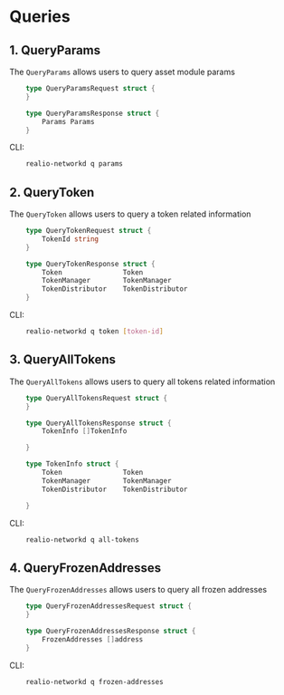 <!--
order: 5
-->

# Queries

## 1. QueryParams

The `QueryParams` allows users to query asset module params

```go
    type QueryParamsRequest struct {
    }
```

```go
    type QueryParamsResponse struct {
        Params Params
    }
```

CLI:

```bash
    realio-networkd q params
```

## 2. QueryToken

The `QueryToken` allows users to query a token related information

```go
    type QueryTokenRequest struct {
        TokenId string
    }
```

```go
    type QueryTokenResponse struct {
        Token               Token
        TokenManager        TokenManager
        TokenDistributor    TokenDistributor
    }
```

CLI:

```bash
    realio-networkd q token [token-id]
```

## 3. QueryAllTokens

The `QueryAllTokens` allows users to query all tokens related information

```go
    type QueryAllTokensRequest struct {
    }
```

```go
    type QueryAllTokensResponse struct {
        TokenInfo []TokenInfo

    }
```

```go
    type TokenInfo struct {
        Token               Token
        TokenManager        TokenManager
        TokenDistributor    TokenDistributor

    }
```

CLI:

```bash
    realio-networkd q all-tokens
```

## 4. QueryFrozenAddresses

The `QueryFrozenAddresses` allows users to query all frozen addresses

```go
    type QueryFrozenAddressesRequest struct {
    }
```

```go
    type QueryFrozenAddressesResponse struct {
        FrozenAddresses []address
    }
```

CLI:

```bash
    realio-networkd q frozen-addresses
```